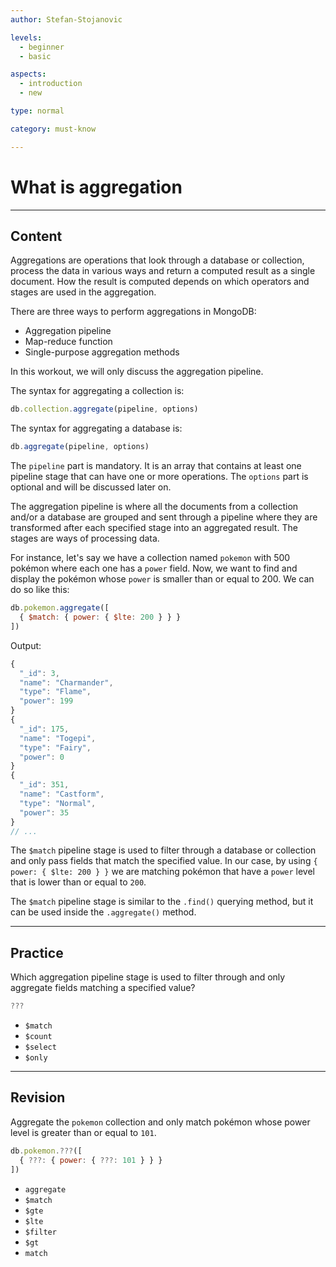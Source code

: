 ```yaml
---
author: Stefan-Stojanovic

levels:
  - beginner
  - basic

aspects:
  - introduction
  - new

type: normal

category: must-know

---
```


# What is aggregation

---
## Content

Aggregations are operations that look through a database or collection, process the data in various ways and return a computed result as a single document. How the result is computed depends on which operators and stages are used in the aggregation.

There are three ways to perform aggregations in MongoDB:
  - Aggregation pipeline
  - Map-reduce function
  - Single-purpose aggregation methods

In this workout, we will only discuss the aggregation pipeline.

The syntax for aggregating a collection is: 
```js
db.collection.aggregate(pipeline, options)
```

The syntax for aggregating a database is:
```jsx
db.aggregate(pipeline, options)
```

The `pipeline` part is mandatory. It is an array that contains at least one pipeline stage that can have one or more operations. The `options` part is optional and will be discussed later on.

The aggregation pipeline is where all the documents from a collection and/or a database are grouped and sent through a pipeline where they are transformed after each specified stage into an aggregated result. The stages are ways of processing data.

For instance, let's say we have a collection named `pokemon` with 500 pokémon where each one has a `power` field. Now, we want to find and display the pokémon whose `power` is smaller than or equal to 200. We can do so like this:

```javascript
db.pokemon.aggregate([
  { $match: { power: { $lte: 200 } } }
])
```
Output:
```javascript
{
  "_id": 3,
  "name": "Charmander",
  "type": "Flame",
  "power": 199
}
{
  "_id": 175,
  "name": "Togepi",
  "type": "Fairy",
  "power": 0
}
{
  "_id": 351,
  "name": "Castform",
  "type": "Normal",
  "power": 35
}
// ...
```

The `$match` pipeline stage is used to filter through a database or collection and only pass fields that match the specified value. In our case, by using `{ power: { $lte: 200 } }` we are matching pokémon that have a `power` level that is lower than or equal to `200`.

The `$match` pipeline stage is similar to the `.find()` querying method, but it can be used inside the `.aggregate()` method. 

---
## Practice

Which aggregation pipeline stage is used to filter through and only aggregate fields matching a specified value?

```javascript
???
```

* `$match`
* `$count`
* `$select`
* `$only`

---
## Revision

Aggregate the `pokemon` collection and only match pokémon whose power level is greater than or equal to `101`.

```javascript
db.pokemon.???([
  { ???: { power: { ???: 101 } } }
])
```

* `aggregate`
* `$match`
* `$gte`
* `$lte`
* `$filter`
* `$gt`
* `match`
